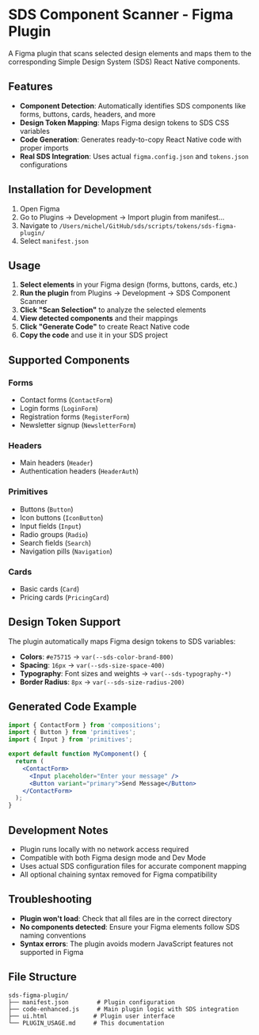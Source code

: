 # SDS Component Scanner - Figma Plugin

A Figma plugin that scans selected design elements and maps them to the corresponding Simple Design System (SDS) React Native components.

## Features

- **Component Detection**: Automatically identifies SDS components like forms, buttons, cards, headers, and more
- **Design Token Mapping**: Maps Figma design tokens to SDS CSS variables
- **Code Generation**: Generates ready-to-copy React Native code with proper imports
- **Real SDS Integration**: Uses actual `figma.config.json` and `tokens.json` configurations

## Installation for Development

1. Open Figma
2. Go to Plugins → Development → Import plugin from manifest...
3. Navigate to `/Users/michel/GitHub/sds/scripts/tokens/sds-figma-plugin/`
4. Select `manifest.json`

## Usage

1. **Select elements** in your Figma design (forms, buttons, cards, etc.)
2. **Run the plugin** from Plugins → Development → SDS Component Scanner
3. **Click "Scan Selection"** to analyze the selected elements
4. **View detected components** and their mappings
5. **Click "Generate Code"** to create React Native code
6. **Copy the code** and use it in your SDS project

## Supported Components

### Forms
- Contact forms (`ContactForm`)
- Login forms (`LoginForm`) 
- Registration forms (`RegisterForm`)
- Newsletter signup (`NewsletterForm`)

### Headers
- Main headers (`Header`)
- Authentication headers (`HeaderAuth`)

### Primitives
- Buttons (`Button`)
- Icon buttons (`IconButton`)
- Input fields (`Input`)
- Radio groups (`Radio`)
- Search fields (`Search`)
- Navigation pills (`Navigation`)

### Cards
- Basic cards (`Card`)
- Pricing cards (`PricingCard`)

## Design Token Support

The plugin automatically maps Figma design tokens to SDS variables:

- **Colors**: `#e75715` → `var(--sds-color-brand-800)`
- **Spacing**: `16px` → `var(--sds-size-space-400)`
- **Typography**: Font sizes and weights → `var(--sds-typography-*)`
- **Border Radius**: `8px` → `var(--sds-size-radius-200)`

## Generated Code Example

```jsx
import { ContactForm } from 'compositions';
import { Button } from 'primitives';
import { Input } from 'primitives';

export default function MyComponent() {
  return (
    <ContactForm>
      <Input placeholder="Enter your message" />
      <Button variant="primary">Send Message</Button>
    </ContactForm>
  );
}
```

## Development Notes

- Plugin runs locally with no network access required
- Compatible with both Figma design mode and Dev Mode
- Uses actual SDS configuration files for accurate component mapping
- All optional chaining syntax removed for Figma compatibility

## Troubleshooting

- **Plugin won't load**: Check that all files are in the correct directory
- **No components detected**: Ensure your Figma elements follow SDS naming conventions
- **Syntax errors**: The plugin avoids modern JavaScript features not supported in Figma

## File Structure

```
sds-figma-plugin/
├── manifest.json        # Plugin configuration
├── code-enhanced.js     # Main plugin logic with SDS integration
├── ui.html             # Plugin user interface
└── PLUGIN_USAGE.md     # This documentation
```